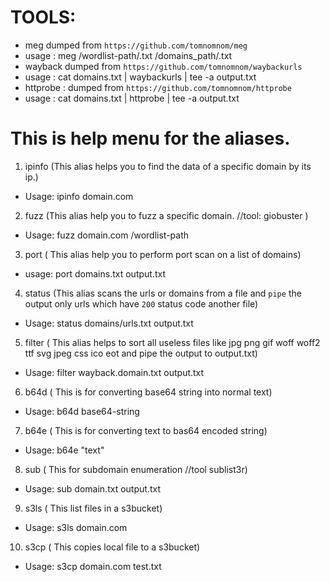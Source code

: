 # TOOLS:

* meg dumped from ``https://github.com/tomnomnom/meg``
 * usage : meg /wordlist-path/.txt /domains_path/.txt
 * wayback dumped from ``https://github.com/tomnomnom/waybackurls``
  * usage : cat domains.txt | waybackurls | tee -a output.txt
 * httprobe : dumped from ``https://github.com/tomnomnom/httprobe``
  * usage : cat domains.txt | httprobe | tee -a output.txt
 
# This is help menu for the aliases.

1. ipinfo (This alias helps you to find the data of a specific domain by its ip.)
* Usage: ipinfo domain.com
2. fuzz (This alias help you to fuzz a specific domain. //tool: giobuster )
* Usage: fuzz domain.com /wordlist-path
3. port ( This alias help you to perform port scan on a list of domains)
* usage: port domains.txt output.txt
4. status (This alias scans the urls or domains from a file and `pipe` the output only urls which have `200` status code  another file)
* Usage: status domains/urls.txt output.txt
5. filter ( This alias helps to sort all useless files like  jpg  png  gif woff  woff2  ttf  svg  jpeg  css  ico  eot and pipe the output to output.txt)
* Usage: filter wayback.domain.txt output.txt
6. b64d ( This is for converting base64 string into normal text)
* Usage: b64d base64-string
7. b64e ( This is for converting text to bas64 encoded string)
* Usage: b64e "text"
8. sub ( This for subdomain enumeration //tool sublist3r)
* Usage: sub domain.txt output.txt
9. s3ls ( This list files in a s3bucket)
* Usage: s3ls domain.com 
10. s3cp ( This copies local file to a s3bucket)
* Usage: s3cp domain.com test.txt
